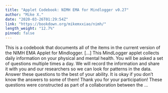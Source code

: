 ```yaml
---
title: "Applet Codebook: NIMH EMA for Mindlogger v0.27"
author: "Mike X."
date: "2020-03-26T01:29:54Z"
link: "https://bookdown.org/mikemxxiao/nimh/"
length_weight: "12.7%"
pinned: false
---
```


This is a codebook that documents all of the items in the current version of the NIMH EMA Applet for Mindlogger. [...] This MindLogger applet collects daily information on your physical and mental health.
You will be asked a set of questions multiple times a day. We will record the information and share it with you and our researchers so we can look for patterns in the data. Answer these questions to the best of your ability. It is okay if you don’t know the answers to some of them! Thank you for your participation! These questions were constructed as part of a collaboration between the ...
